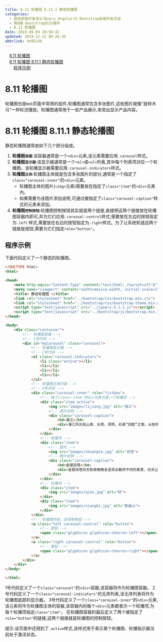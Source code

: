 ```yaml
---
title: 8.11 轮播图 8.11.1 静态轮播图
categories: 
  - 疯狂前端开发讲义JQuery AngularJS Bootstrap前端开发实战
  - 第8章 Bootstrap的JS插件
  - 8.11 轮播图
date: 2019-08-09 20:56:42
updated: 2019-12-22 08:26:36
abbrlink: 4e9523b
---
```

<div id='my_toc'><a href="/JavaReadingNotes/4e9523b/#8-11-轮播图" class="header_1">8.11 轮播图</a><br><a href="/JavaReadingNotes/4e9523b/#8-11-轮播图-8-11-1-静态轮播图" class="header_1">8.11 轮播图 8.11.1 静态轮播图</a><br><a href="/JavaReadingNotes/4e9523b/#程序示例" class="header_2">程序示例</a><br></div>
<style>.header_1{margin-left: 1em;}.header_2{margin-left: 2em;}.header_3{margin-left: 3em;}.header_4{margin-left: 4em;}.header_5{margin-left: 5em;}.header_6{margin-left: 6em;}</style>
<!--more-->
<script>if (navigator.platform.search('arm')==-1){document.getElementById('my_toc').style.display = 'none';}var e,p = document.getElementsByTagName('p');while (p.length>0) {e = p[0];e.parentElement.removeChild(e);}</script>

<!--end-->
<!--SSTStart-->
# 8.11 轮播图 #
轮播图也是`Web`页面中常用的组件,轮播图通常包含多张图片,这些图片就像"旋转木马"一样轮流播放。轮播图通常用于一些产品展示,来突出显示产品内容。
# 8.11 轮播图 8.11.1 静态轮播图 #
静态轮播图通常由如下几个部分组成。
1. **轮播图`容器`**:该容器通常是一个`<div>`元素,该元素需要应用`.carousel`样式。
2. **轮播图`显示器`**:该显示器通常是一个`<ol>`或`<ul>`列表,其中每个列表项对应一个轮播图。该轮播显示器需要应用`.carousel-indicators`样式。
3. **轮播图`主体`**:轮播图主体就是包含多张图片的部分,通常是一个指定了`class="carousel-inner"`的`<div>`元素。
    - 轮播图主体的图片(`<img>`元素)需要放在指定了`class="item"`的`<div>`元素内。
    - 如果需要为该图片添加说明,可通过被指定了`class="carousel-caption"`样式的元素来添加。
4. **轮播图`控制按钮`**:轮播图控制按钮其实就是两个链接,直接把这两个链接放在轮播图容器内即可,并为它们应用`.carousel-control`样式;需要放在左边的按钮指定为`.left` 样式,需要放在右边的按钮指定为`.right`样式。为了让系统知道这两个链接是按钮,需要为它们指定`role="button"`。

## 程序示例 ##
下面代码定义了一个静态的轮播图。
```html
<!DOCTYPE html>
<html>

<head>
    <meta http-equiv="Content-Type" content="text/html; charset=utf-8" />
    <meta name="viewport" content="width=device-width, initial-scale=1">
    <title> 静态轮播图 </title>
    <link rel="stylesheet" href="../bootstrap/css/bootstrap.min.css">
    <link rel="stylesheet" href="../bootstrap/css/bootstrap-theme.min.css">
    <script type="text/javascript" src="../jquery-3.1.1.js"></script>
    <script type="text/javascript" src="../bootstrap/js/bootstrap.min.js"></script>
</head>

<body>
    <div class="container">
        <!-- 轮播图容器 -->
        <!-- 1号代码 -->
        <div id="myCarousel" class="carousel">
            <!-- 轮播图显示器 -->
            <!-- 2号代码 -->
            <ul class="carousel-indicators">
                <li class="active"></li>
                <li></li>
                <li></li>
                <li></li>
            </ul>
            <!-- 轮播图主体内容 -->
            <!-- 3号代码 -->
            <div class="carousel-inner" role="listbox">
                <!-- 每个class='item'的div元素代表一个轮播项 -->
                <div class="item active">
                    <img src="images/lijiang.jpg" alt="漓江">
                    <!-- 图片说明 -->
                    <div class="carousel-caption">
                        <h4>漓江</h4>
                        <div>漓江风光有山青、水秀、洞奇、石美“四胜”之誉。从桂林至阳朔的83公里漓江河段，集中了桂林山水的精华，令人有“舟行碧波上，人在画中游”之感。</div>
                    </div>
                </div>
                <!-- 轮播项 -->
                <div class="item">
                    <!-- 图片 -->
                    <img src="images/shuangta.jpg" alt="双塔">
                    <!-- 图片说明 -->
                    <div class="carousel-caption">
                        <h4>金银双塔</h4>
                        <div>金银双塔白天和夜晚晚会呈现出截然不同的美景，白天让人觉得庄严、肃穆，而当夜幕降临，在灯光的映照下，则给人以亲切温馨的感觉。</div>
                    </div>
                </div>
                <!-- 轮播项 -->
                <div class="item">
                    <img src="images/qiao.jpg" alt="桥">
                </div>
                <div class="item">
                    <img src="images/xiangbi.jpg" alt="象鼻山">
                </div>
            </div>
            <!-- 轮播图的前、后控制按钮 -->
            <a class="left carousel-control" role="button">
                <!-- 图标 -->
                <span class="glyphicon glyphicon-chevron-left"></span>
            </a>
            <a class="right carousel-control" role="button">
                <!-- 图标 -->
                <span class="glyphicon glyphicon-chevron-right"></span>
            </a>
        </div>
    </div>
</body>

</html>
```
1号代码定义了一个`class="carousel"`的`<div>`容器,该容器将作为轮播图容器。
2号代码定义了一个`class="carousel-indicators"`的无序列表,该无序列表将作为轮播图底部的显示器。
3号代码定义了一个`class="carousel-inner"`的`<div>`元素,该元素将作为轮播图主体的容器,该容器内的每个`<div>`元素都表示一个轮播项,为每个轮播项指定`class="item"`。
在轮播图容器的最后定义了两个被指定了`role="button"`的链接,这两个链接就是轮播图的控制按钮。

提示:该页面中还用到了`.active`样式,该样式用于表示某个轮播图、轮播指示器当前处于激活状态。
<!--SSTStop-->

